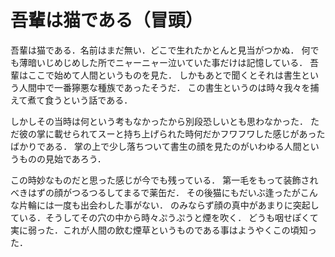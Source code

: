 # 吾輩は猫である（冒頭）

吾輩は猫である．名前はまだ無い．どこで生れたかとんと見当がつかぬ．
何でも薄暗いじめじめした所でニャーニャー泣いていた事だけは記憶している．
吾輩はここで始めて人間というものを見た．
しかもあとで聞くとそれは書生という人間中で一番獰悪な種族であったそうだ．
この書生というのは時々我々を捕えて煮て食うという話である．

しかしその当時は何という考もなかったから別段恐しいとも思わなかった．
ただ彼の掌に載せられてスーと持ち上げられた時何だかフワフワした感じがあったばかりである．
掌の上で少し落ちついて書生の顔を見たのがいわゆる人間というものの見始であろう．

この時妙なものだと思った感じが今でも残っている．
第一毛をもって装飾されべきはずの顔がつるつるしてまるで薬缶だ．
その後猫にもだいぶ逢ったがこんな片輪には一度も出会わした事がない．
のみならず顔の真中があまりに突起している．そうしてその穴の中から時々ぷうぷうと煙を吹く．
どうも咽せぽくて実に弱った．これが人間の飲む煙草というものである事はようやくこの頃知った．
